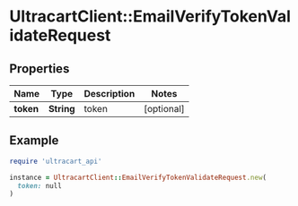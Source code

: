 # UltracartClient::EmailVerifyTokenValidateRequest

## Properties

| Name | Type | Description | Notes |
| ---- | ---- | ----------- | ----- |
| **token** | **String** | token | [optional] |

## Example

```ruby
require 'ultracart_api'

instance = UltracartClient::EmailVerifyTokenValidateRequest.new(
  token: null
)
```

